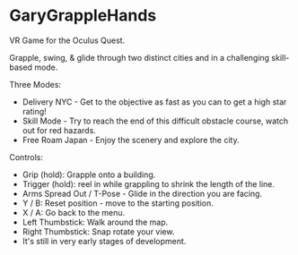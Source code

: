 # GaryGrappleHands
VR Game for the Oculus Quest.

Grapple, swing, & glide through two distinct cities and in a challenging skill-based mode.

Three Modes:
- Delivery NYC - Get to the objective as fast as you can to get a high star rating!
- Skill Mode - Try to reach the end of this difficult obstacle course, watch out for red hazards.
- Free Roam Japan - Enjoy the scenery and explore the city.

Controls:
- Grip (hold): Grapple onto a building.
- Trigger (hold): reel in while grappling to shrink the length of the line.
- Arms Spread Out / T-Pose - Glide in the direction you are facing.
- Y / B: Reset position - move to the starting position.
- X / A: Go back to the menu.
- Left Thumbstick: Walk around the map.
- Right Thumbstick: Snap rotate your view.
- It's still in very early stages of development.
